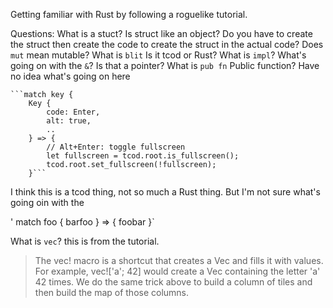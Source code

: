 Getting familiar with Rust by following a roguelike tutorial.

Questions:
    What is a stuct?
    Is struct like an object?
    Do you have to create the struct then create the code to create the struct in the actual code?
    Does `mut` mean mutable?
    What is `blit` Is it tcod or Rust?
    What is `impl`?
    What's going on with the `&`? Is that a pointer?
    What is `pub fn` Public function?
    Have no idea what's going on here



    ```match key {
        Key {
            code: Enter,
            alt: true,
            ..
        } => {
            // Alt+Enter: toggle fullscreen
            let fullscreen = tcod.root.is_fullscreen();
            tcod.root.set_fullscreen(!fullscreen);
        }```





I think this is a tcod thing, not so much a Rust thing. But I'm not sure what's going oin with the 

   ' match foo {
    barfoo } =>
    { foobar }`



What is `vec`?
this is from the tutorial.

>The vec! macro is a shortcut that creates a Vec and fills it with values. For example, vec!['a'; 42] would create a Vec containing the letter 'a' 42 times. We do the same trick above to build a column of tiles and then build the map of those columns.
